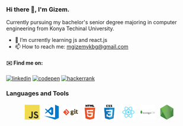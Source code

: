 ### Hi there 👋, I'm Gizem.
Currently pursuing my bachelor's senior degree majoring in computer engineering from Konya Techinal University.

- 🌱 I’m currently learning js and react.js 
- 📫 How to reach me: mgizemykbg@gmail.com 


#### ✉️ Find me on:
[<img src='https://cdn.jsdelivr.net/npm/simple-icons@3.0.1/icons/linkedin.svg' alt='linkedin' height='40'>](https://www.linkedin.com/in/https://www.linkedin.com/in/gizemykbg//)  [<img src='https://cdn.jsdelivr.net/npm/simple-icons@3.0.1/icons/codepen.svg' alt='codepen' height='40'>](https://codepen.io/https://codepen.io/your-work?cursor=ZD0xJm89MCZwPTEmdj00NzI5ODIxNQ==)  [<img src='https://cdn.jsdelivr.net/npm/simple-icons@3.0.1/icons/hackerrank.svg' alt='hackerrank' height='40'>](https://www.hackerrank.com/mergizem?hr_r=1)  

### Languages and Tools
<p align="center">
<img src="https://raw.githubusercontent.com/github/explore/80688e429a7d4ef2fca1e82350fe8e3517d3494d/topics/javascript/javascript.png" alt="Javascript" height="40" style="vertical-align:top; margin:4px">
<img src="https://raw.githubusercontent.com/github/explore/80688e429a7d4ef2fca1e82350fe8e3517d3494d/topics/visual-studio-code/visual-studio-code.png" alt="VS Code" height="40" style="vertical-align:top; margin:4px">
<img src="https://raw.githubusercontent.com/github/explore/80688e429a7d4ef2fca1e82350fe8e3517d3494d/topics/git/git.png" alt="Git"  height="40" style="vertical-align:top; margin:4px" />
  <img  alt="HTML5"  height="40" style="vertical-align:top; margin:4px" src=" https://raw.githubusercontent.com/github/explore/80688e429a7d4ef2fca1e82350fe8e3517d3494d/topics/html/html.png " />
  <img alt="CSS3" height="40" style="vertical-align:top; margin:4px" src=" https://raw.githubusercontent.com/github/explore/80688e429a7d4ef2fca1e82350fe8e3517d3494d/topics/css/css.png " />
  <img  height="40" style="vertical-align:top; margin:4px" alt="React" src=" https://raw.githubusercontent.com/github/explore/80688e429a7d4ef2fca1e82350fe8e3517d3494d/topics/react/react.png " />
  <img  alt="MongoDB"  height="40" style="vertical-align:top; margin:4px"src=" https://raw.githubusercontent.com/github/explore/80688e429a7d4ef2fca1e82350fe8e3517d3494d/topics/mongodb/mongodb.png " />
  <img  height="40" style="vertical-align:top; margin:4px" alt="Node.js" src="https://raw.githubusercontent.com/github/explore/80688e429a7d4ef2fca1e82350fe8e3517d3494d/topics/nodejs/nodejs.png" />
</p>
